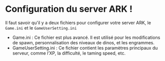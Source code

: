 # Configuration du server ARK ! 
Il faut savoir qu'il y a deux fichiers pour configurer votre server ARK, le `Game.ini` et le `GameUserSetting.ini` 
- Game.ini : Ce fichier est plus avancé. Il est utilisé pour les modifications de spawn, personnalisation des niveaux de dinos, et les engrammes.
- GameUserSetting.ini : Ce fichier contient les paramètres principaux du serveur, comme l’XP, la difficulté, le taming speed, etc.
